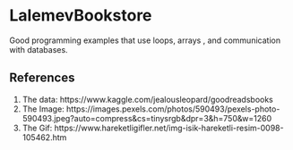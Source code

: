 # LalemevBookstore
Good programming examples that use loops, arrays , and communication with databases.
## References
<ol><li>  The data: https://www.kaggle.com/jealousleopard/goodreadsbooks</li>
<li> The Image: https://images.pexels.com/photos/590493/pexels-photo-590493.jpeg?auto=compress&cs=tinysrgb&dpr=3&h=750&w=1260</li>
<li> The Gif: https://www.hareketligifler.net/img-isik-hareketli-resim-0098-105462.htm</li></ol>
